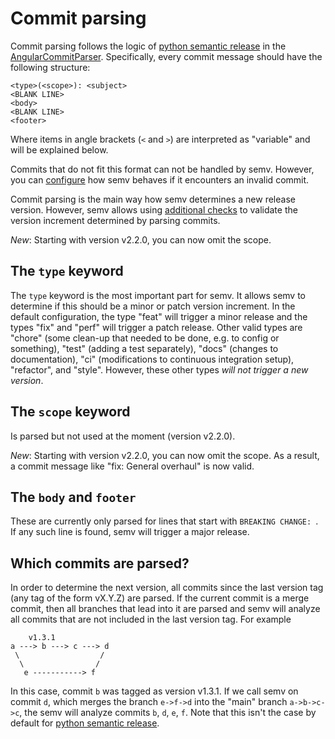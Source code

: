 # Commit parsing

Commit parsing follows the logic of [python semantic release](https://python-semantic-release.readthedocs.io/en/latest/commit-parsing.html) in the [AngularCommitParser](https://python-semantic-release.readthedocs.io/en/latest/commit-parsing.html#semantic-release-commit-parser-angularcommitparser).
Specifically, every commit message should have the following structure:
```
<type>(<scope>): <subject>
<BLANK LINE>
<body>
<BLANK LINE>
<footer>
```
Where items in angle brackets (`<` and `>`) are interpreted as "variable" and
will be explained below.

Commits that do not fit this format can not be handled by semv. However, you
can [configure](configuration.md) how semv behaves if it encounters an invalid
commit.

Commit parsing is the main way how semv determines a new release version.
However, semv allows using [additional checks](checks.md) to validate the
version increment determined by parsing commits.

*New*: Starting with version v2.2.0, you can now omit the scope.

## The `type` keyword

The `type` keyword is the most important part for semv. It allows semv to
determine if this should be a minor or patch version increment. In the default
configuration, the type "feat" will trigger a minor release and the types "fix"
and "perf" will trigger a patch release. Other valid types are "chore" (some
clean-up that needed to be done, e.g. to config or something), "test" (adding a
test separately), "docs" (changes to documentation), "ci" (modifications to
continuous integration setup), "refactor", and "style". However, these other
types *will not trigger a new version*.

## The `scope` keyword

Is parsed but not used at the moment (version v2.2.0).

*New*: Starting with version v2.2.0, you can now omit the scope. As a result, a
commit message like "fix: General overhaul" is now valid.

## The `body` and `footer`

These are currently only parsed for lines that start with `BREAKING CHANGE: `.
If any such line is found, semv will trigger a major release.

## Which commits are parsed?

In order to determine the next version, all commits since the last version tag
(any tag of the form vX.Y.Z) are parsed.
If the current commit is a merge commit, then all branches that lead into it
are parsed and semv will analyze all commits that are not included in the last
version tag. For example
```
    v1.3.1
a ---> b ---> c ---> d
 \                  /
  \                /
   e -----------> f
```
In this case, commit `b` was tagged as version v1.3.1. If we call semv on
commit `d`, which merges the branch `e->f->d` into the "main" branch
`a->b->c->c`, the semv will analyze commits `b`, `d`, `e`, `f`.
Note that this isn't the case by default for [python semantic
release](https://python-semantic-release.readthedocs.io/en/latest/commit-parsing.html).
